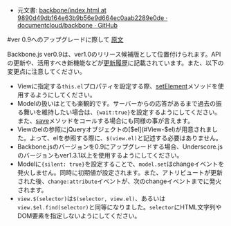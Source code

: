 + 元文書: [backbone/index.html at 9890d49db164e63b9b56e9d664ec0aab2289e0de · documentcloud/backbone · GitHub](https://github.com/documentcloud/backbone/blob/9890d49db164e63b9b56e9d664ec0aab2289e0de/index.html "backbone/index.html at 9890d49db164e63b9b56e9d664ec0aab2289e0de · documentcloud/backbone · GitHub")

#ver 0.9へのアップグレードに際して [原文](http://backbonejs.org/#upgrading)

Backbone.js ver0.9は、ver1.0のリリース候補版として位置付けられます。APIの更新や、活用すべき新機能などが[更新履歴](#changelog)に記載されています。また、以下の変更点に注意してください。

+ Viewに指定する`this.el`プロパティを設定する際、[setElement](#View-setElement)メソッドを使用するようにしてください。
+ Modelの扱いはとても楽観的です。サーバーからの応答があるまで過去の振る舞いを維持したい場合は、`{wait:true}`を設定するようにしてください。また、[save](#Model-save)メソッドをコールする場合にも同様の事が言えます。
+ Viewのelの参照にjQueryオブジェクトの[$el](#View-$el)が用意されました。よって、elを参照する際に、`$(view.el)`と記述する必要はありません。
+ Backbone.jsのバージョンを0.9にアップグレードする場合、Underscore.jsのバージョンもver1.3.1以上を使用するようにしてください。
+ Modelに`{silent: true}`を設定することで、`model.set`はchangeイベントを発火しません。同時に初期値が設定されます。また、アトリビュートが更新された後、`change:attribute`イベントが、次のchangeイベントまでに発火されます。
+ `view.$(selector)`は`$(selector, view.el)`、あるいは`view.$el.find(selector)`と同等になりました。`selector`にHTML文字列やDOM要素を指定しないようにしてください。